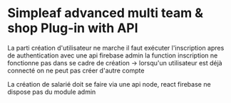 # Simpleaf advanced multi team & shop Plug-in with API

La parti création d'utilisateur ne marche il faut exécuter l'inscription apres de authentication avec une api firebase admin la function inscription ne fonctionne pas dans se cadre de création -> lorsqu'un utilisateur est déjà connecté on ne peut pas créer d'autre compte

La création de salarié doit se faire via une api node, react firebase ne dispose pas du module admin


